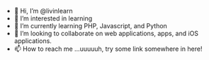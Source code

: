 - 👋 Hi, I’m @livinlearn
- 👀 I’m interested in learning
- 🌱 I’m currently learning PHP, Javascript, and Python
- 💞️ I’m looking to collaborate on web applications, apps, and iOS applications.
- 📫 How to reach me ...uuuuuh, try some link somewhere in here!

<!---
livinlearn/livinlearn is a ✨ special ✨ repository because its `README.md` (this file) appears on your GitHub profile.
You can click the Preview link to take a look at your changes.
--->
